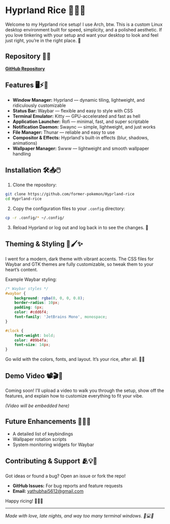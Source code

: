 # Hyprland Rice 🚀✨🎨

Welcome to my Hyprland rice setup! I use Arch, btw. This is a custom Linux desktop environment built for speed, simplicity, and a polished aesthetic. If you love tinkering with your setup and want your desktop to look and feel just right, you’re in the right place. 🌿


## Repository 📂🔗

[**GitHub Repository**](https://github.com/former-pokemon/Hyprland-rice)

## Features 🖥️⚡🎯

- **Window Manager:** Hyprland — dynamic tiling, lightweight, and ridiculously customizable
- **Status Bar:** Waybar — flexible and easy to style with CSS
- **Terminal Emulator:** Kitty — GPU-accelerated and fast as hell
- **Application Launcher:** Rofi — minimal, fast, and super scriptable
- **Notification Daemon:** Swaync — simple, lightweight, and just works
- **File Manager:** Thunar — reliable and easy to use
- **Compositor & Effects:** Hyprland's built-in effects (blur, shadows, animations)
- **Wallpaper Manager:** Swww — lightweight and smooth wallpaper handling

## Installation 🛠️📥🖱️

1. Clone the repository:

```bash
git clone https://github.com/former-pokemon/Hyprland-rice
cd Hyprland-rice
```

2. Copy the configuration files to your `.config` directory:

```bash
cp -r .config/* ~/.config/
```

3. Reload Hyprland or log out and log back in to see the changes. 🔄

## Theming & Styling 🎨🖌️✨

I went for a modern, dark theme with vibrant accents. The CSS files for Waybar and GTK themes are fully customizable, so tweak them to your heart’s content.

Example Waybar styling:

```css
/* Waybar styles */
#waybar {
    background: rgba(0, 0, 0, 0.8);
    border-radius: 10px;
    padding: 6px;
    color: #cdd6f4;
    font-family: 'JetBrains Mono', monospace;
}

#clock {
    font-weight: bold;
    color: #89b4fa;
    font-size: 14px;
}
```

Go wild with the colors, fonts, and layout. It’s your rice, after all. 🧑‍🎨

## Demo Video 📽️🎬👀

Coming soon! I’ll upload a video to walk you through the setup, show off the features, and explain how to customize everything to fit your vibe.

_(Video will be embedded here)_

## Future Enhancements 🚧🔧📘

- A detailed list of keybindings
- Wallpaper rotation scripts
- System monitoring widgets for Waybar

## Contributing & Support 🫂💡📩

Got ideas or found a bug? Open an issue or fork the repo!

- **GitHub Issues:** For bug reports and feature requests
- **Email:** yathubhai5612@gmail.com

Happy ricing! 🎉🌈🔑

---

_Made with love, late nights, and way too many terminal windows. 🚀💻🧠_

